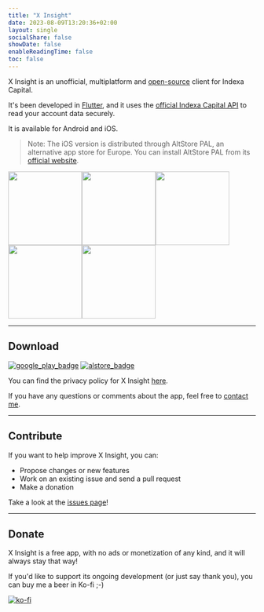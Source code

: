 ```yaml
---
title: "X Insight"
date: 2023-08-09T13:20:36+02:00
layout: single
socialShare: false
showDate: false
enableReadingTime: false
toc: false
---
```


X Insight is an unofficial, multiplatform and [open-source](https://github.com/victor-marino/xinsight) client for Indexa Capital.

It's been developed in [Flutter](https://flutter.dev/), and it uses the [official Indexa Capital API](https://indexacapital.com/en/api-rest-v1) to read your account data securely.

It is available for Android and iOS.

> Note: The iOS version is distributed through AltStore PAL, an alternative app store for Europe. You can install AltStore PAL from its [official website](https://altstore.io/).

<div><img src="/images/xinsight/screenshot_01_500.png" width=150/><img src="/images/xinsight/screenshot_02_500.png" width=150/><img src="/images/xinsight/screenshot_03_500.png" width=150/><img src="/images/xinsight/screenshot_04_500.png" width=150/><img src="/images/xinsight/screenshot_05_500.png" width=150/></div>

---

## Download
[![google_play_badge](/images/xinsight/google-play-badge-en.png)](https://play.google.com/store/apps/details?id=com.victormarino.indexax) [![alstore_badge](/images/xinsight/altstore-badge-en.png)](altstore://source?URL=https://victormarino.com/altstore-pal/source.json)

You can find the privacy policy for X Insight [here](/xinsight/privacy-policy).

If you have any questions or comments about the app, feel free to [contact me](mailto:xinsight@victormarino.com).

---

## Contribute
If you want to help improve X Insight, you can:
* Propose changes or new features
* Work on an existing issue and send a pull request
* Make a donation

Take a look at the [issues page](https://github.com/victor-marino/xinsight/issues)!

---

## Donate
X Insight is a free app, with no ads or monetization of any kind, and it will always stay that way!

If you'd like to support its ongoing development (or just say thank you), you can buy me a beer in Ko-fi ;-)

[![ko-fi](https://ko-fi.com/img/githubbutton_sm.svg)](https://ko-fi.com/D1D1VS02X)
